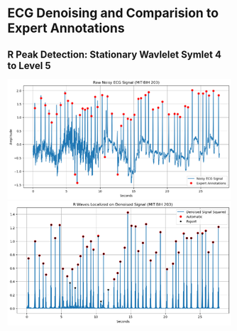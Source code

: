 # ECG Denoising and Comparision to Expert Annotations
## R Peak Detection: Stationary Wavlelet Symlet 4 to Level 5
![Noisy ECG](NoisyECG.png)
![RPeakDetection](RPeakDetection.png)
